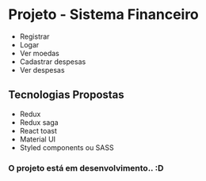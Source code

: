 # Projeto - Sistema Financeiro

- Registrar
- Logar
- Ver moedas
- Cadastrar despesas
- Ver despesas

## Tecnologias Propostas
- Redux
- Redux saga
- React toast
- Material UI
- Styled components ou SASS

### O projeto está em desenvolvimento.. :D
